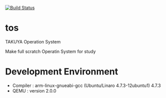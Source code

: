 [![Build Status](https://travis-ci.org/takuyaohashi/tos.svg?branch=master)](https://travis-ci.org/takuyaohashi/tos)

# tos
TAKUYA Operation System

Make full scratch Operatin System for study

# Development Environment 

* Compiler : arm-linux-gnueabi-gcc (Ubuntu/Linaro 4.7.3-12ubuntu1) 4.7.3
* QEMU : version 2.0.0
